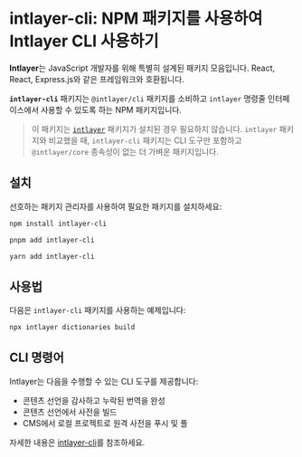 # intlayer-cli: NPM 패키지를 사용하여 Intlayer CLI 사용하기

**Intlayer**는 JavaScript 개발자를 위해 특별히 설계된 패키지 모음입니다. React, React, Express.js와 같은 프레임워크와 호환됩니다.

**`intlayer-cli`** 패키지는 `@intlayer/cli` 패키지를 소비하고 `intlayer` 명령줄 인터페이스에서 사용할 수 있도록 하는 NPM 패키지입니다.

> 이 패키지는 [`intlayer`](https://github.com/aymericzip/intlayer/tree/main/docs/ko/packages/intlayer/index.md) 패키지가 설치된 경우 필요하지 않습니다. `intlayer` 패키지와 비교했을 때, `intlayer-cli` 패키지는 CLI 도구만 포함하고 `@intlayer/core` 종속성이 없는 더 가벼운 패키지입니다.

## 설치

선호하는 패키지 관리자를 사용하여 필요한 패키지를 설치하세요:

```bash packageManager="npm"
npm install intlayer-cli
```

```bash packageManager="pnpm"
pnpm add intlayer-cli
```

```bash packageManager="yarn"
yarn add intlayer-cli
```

## 사용법

다음은 `intlayer-cli` 패키지를 사용하는 예제입니다:

```bash
npx intlayer dictionaries build
```

## CLI 명령어

Intlayer는 다음을 수행할 수 있는 CLI 도구를 제공합니다:

- 콘텐츠 선언을 감사하고 누락된 번역을 완성
- 콘텐츠 선언에서 사전을 빌드
- CMS에서 로컬 프로젝트로 원격 사전을 푸시 및 풀

자세한 내용은 [intlayer-cli](https://github.com/aymericzip/intlayer/blob/main/docs/ko/intlayer_cli.md)를 참조하세요.
